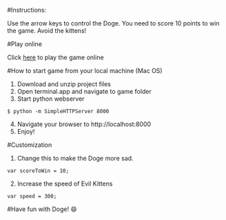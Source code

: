 #Instructions:

Use the arrow keys to control the Doge. You need to score 10 points to win the game. Avoid the kittens!

#Play online

Click [here](http://magnum.az/udacity/Doge-Arcade-Game/) to play the game online

#How to start game from your local machine (Mac OS)

1. Download and unzip project files
2. Open terminal.app and navigate to game folder
3. Start python webserver
```
$ python -m SimpleHTTPServer 8000
```
4. Navigate your browser to http://localhost:8000
5. Enjoy!

#Customization

1. Change this to make the Doge more sad.
```
var scoreToWin = 10;
```
2. Increase the speed of Evil Kittens
```
var speed = 300;
```

#Have fun with Doge! :smile:
